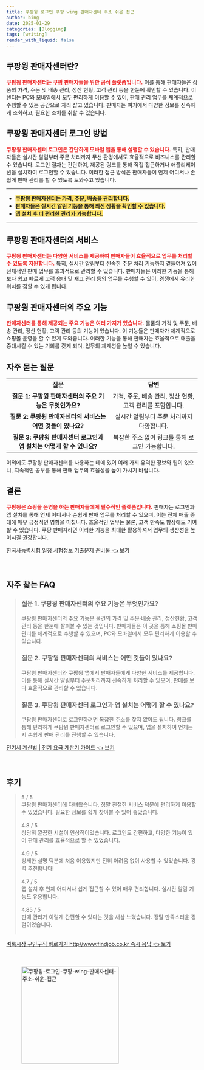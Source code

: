 ```yaml
---
title: 쿠팡윙 로그인 쿠팡 wing 판매자센터 주소 쉬운 접근
author: bing
date: 2025-01-29
categories: [Blogging]
tags: [writing]
render_with_liquid: false
---
```



<h2 id='쿠팡윙_판매자센터란'>쿠팡윙 판매자센터란?</h2>

<p><b><span style="color: #ee2323;">쿠팡윙 판매자센터는 쿠팡 판매자들을 위한 공식 플랫폼입니다.</span></b> 이를 통해 판매자들은 상품의 가격, 주문 및 배송 관리, 정산 현황, 고객 관리 등을 한눈에 확인할 수 있습니다. 이 센터는 PC와 모바일에서 모두 편리하게 이용할 수 있어, 판매 관리 업무를 체계적으로 수행할 수 있는 공간으로 자리 잡고 있습니다. 판매자는 여기에서 다양한 정보를 신속하게 조회하고, 필요한 조치를 취할 수 있습니다.</p>

<h2 id='로그인_방법'>쿠팡윙 판매자센터 로그인 방법</h2>

<p><b><span style="color: #ee2323;">쿠팡윙 판매자센터 로그인은 간단하게 모바일 앱을 통해 실행할 수 있습니다.</span></b> 특히, 판매자들은 실시간 알림부터 주문 처리까지 무선 환경에서도 효율적으로 비즈니스를 관리할 수 있습니다. 로그인 절차는 간단하여, 제공된 링크를 통해 직접 접근하거나 애플리케이션을 설치하여 로그인할 수 있습니다. 이러한 접근 방식은 판매자들이 언제 어디서나 손쉽게 판매 관리를 할 수 있도록 도와주고 있습니다.</p>

<hr />

<ul>
    <li><b><span style="background-color: #ffe066;">쿠팡윙 판매자센터는 가격, 주문, 배송을 관리합니다.</span></b></li>
    <li><b><span style="background-color: #ffe066;">판매자들은 실시간 알림 기능을 통해 최신 상황을 확인할 수 있습니다.</span></b></li>
    <li><b><span style="background-color: #ffe066;">앱 설치 후 더 편리한 관리가 가능합니다.</span></b></li>
</ul>

<hr />

<h2 id='서비스_소개'>쿠팡윙 판매자센터의 서비스</h2>

<p><b><span style="color: #ee2323;">쿠팡윙 판매자센터는 다양한 서비스를 제공하여 판매자들이 효율적으로 업무를 처리할 수 있도록 지원합니다.</span></b> 특히, 실시간 알림부터 신속한 주문 처리 기능까지 곁들여져 있어 전체적인 판매 업무를 효과적으로 관리할 수 있습니다. 판매자들은 이러한 기능을 통해 보다 쉽고 빠르게 고객 응대 및 재고 관리 등의 업무를 수행할 수 있어, 경쟁에서 유리한 위치를 점할 수 있게 됩니다.</p>

<h2 id='주요_기능'>쿠팡윙 판매자센터의 주요 기능</h2>

<p><b><span style="color: #ee2323;">판매자센터를 통해 제공되는 주요 기능은 여러 가지가 있습니다.</span></b> 물품의 가격 및 주문, 배송 관리, 정산 현황, 고객 관리 등의 기능이 있습니다. 이 기능들은 판매자가 체계적으로 쇼핑몰 운영을 할 수 있게 도와줍니다. 이러한 기능을 통해 판매자는 효율적으로 매출을 증대시킬 수 있는 기회를 갖게 되며, 업무의 체계성을 높일 수 있습니다.</p>

<h2 id='자주묻는_질문'>자주 묻는 질문</h2>

<table>
    <tr>
        <td style="text-align: center; height: 17px;"><b>질문</b></td>
        <td style="text-align: center; height: 17px;"><b>답변</b></td>
    </tr>
    <tr>
        <td style="text-align: center; height: 17px;"><b>질문 1: 쿠팡윙 판매자센터의 주요 기능은 무엇인가요?</b></td>
        <td style="text-align: center; height: 17px;">가격, 주문, 배송 관리, 정산 현황, 고객 관리를 포함합니다.</td>
    </tr>
    <tr>
        <td style="text-align: center; height: 17px;"><b>질문 2: 쿠팡윙 판매자센터의 서비스는 어떤 것들이 있나요?</b></td>
        <td style="text-align: center; height: 17px;">실시간 알림부터 주문 처리까지 다양합니다.</td>
    </tr>
    <tr>
        <td style="text-align: center; height: 17px;"><b>질문 3: 쿠팡윙 판매자센터 로그인과 앱 설치는 어떻게 할 수 있나요?</b></td>
        <td style="text-align: center; height: 17px;">복잡한 주소 없이 링크를 통해 로그인 가능합니다.</td>
    </tr>
</table>

<p>이외에도 쿠팡윙 판매자센터를 사용하는 데에 있어 여러 가지 유익한 정보와 팁이 있으니, 지속적인 공부를 통해 판매 업무의 효율성을 높여 가시기 바랍니다.</p>

<h2 id='결론'>결론</h2>

<p><b><span style="color: #ee2323;">쿠팡윙은 쇼핑몰 운영을 하는 판매자들에게 필수적인 플랫폼입니다.</span></b> 판매자는 로그인과 앱 설치를 통해 언제 어디서나 손쉽게 판매 업무를 처리할 수 있으며, 이는 전체 매출 증대에 매우 긍정적인 영향을 미칩니다. 효율적인 업무는 물론, 고객 만족도 향상에도 기여할 수 있습니다. 쿠팡 판매자라면 이러한 기능을 최대한 활용하셔서 업무의 생산성을 높이시길 권장합니다.</p>


<p><a class="click-button" title="한국사능력시험 일정 시험정보 기출문제 준비물" href="https://aptwhite.github.io/posts/%ED%95%9C%EA%B5%AD%EC%82%AC%EB%8A%A5%EB%A0%A5%EC%8B%9C%ED%97%98-%EC%9D%BC%EC%A0%95-%EC%8B%9C%ED%97%98%EC%A0%95%EB%B3%B4-%EA%B8%B0%EC%B6%9C%EB%AC%B8%EC%A0%9C-%EC%A4%80%EB%B9%84%EB%AC%BC/" rel="dofollow">한국사능력시험 일정 시험정보 기출문제 준비물 👈 보기</a></p><br>
<h2 id='자주_찾는_FAQ'>자주 찾는 FAQ</h2>
<div itemscope="" itemtype="https://schema.org/FAQPage"> 
<blockquote> 
<div itemscope="" itemprop="mainEntity" itemtype="https://schema.org/Question"> 
<h3 itemprop="name">질문 1. 쿠팡윙 판매자센터의 주요 기능은 무엇인가요?</h3> 
<div itemscope="" itemprop="acceptedAnswer" itemtype="https://schema.org/Answer"> 
<span itemprop="text"> 
<p>쿠팡윙 판매자센터의 주요 기능은 물건의 가격 및 주문·배송 관리, 정산현황, 고객관리 등을 한눈에 살펴볼 수 있는 것입니다. 판매자들은 이 곳을 통해 쇼핑몰 판매 관리를 체계적으로 수행할 수 있으며, PC와 모바일에서 모두 편리하게 이용할 수 있습니다.</p> 
</span> 
</div> 
</div> 

<div itemscope="" itemprop="mainEntity" itemtype="https://schema.org/Question"> 
<h3 itemprop="name">질문 2. 쿠팡윙 판매자센터의 서비스는 어떤 것들이 있나요?</h3> 
<div itemscope="" itemprop="acceptedAnswer" itemtype="https://schema.org/Answer"> 
<span itemprop="text"> 
<p>쿠팡윙 판매자센터와 쿠팡윙 앱에서 판매자들에게 다양한 서비스를 제공합니다. 이를 통해 실시간 알림부터 주문처리까지 신속하게 처리할 수 있으며, 판매를 보다 효율적으로 관리할 수 있습니다.</p> 
</span> 
</div> 
</div> 

<div itemscope="" itemprop="mainEntity" itemtype="https://schema.org/Question"> 
<h3 itemprop="name">질문 3. 쿠팡윙 판매자센터 로그인과 앱 설치는 어떻게 할 수 있나요?</h3> 
<div itemscope="" itemprop="acceptedAnswer" itemtype="https://schema.org/Answer"> 
<span itemprop="text"> 
<p>쿠팡윙 판매자센터로 로그인하려면 복잡한 주소를 찾지 않아도 됩니다. 링크를 통해 편리하게 쿠팡윙 판매자센터로 로그인할 수 있으며, 앱을 설치하여 언제든지 손쉽게 판매 관리를 진행할 수 있습니다.</p> 
</span> 
</div> 
</div> 
</blockquote> 
</div>
<p><a class="click-button" title="전기세 계산법 | 전기 요금 계산기 가이드" href="https://aptwhite.github.io/posts/%EC%A0%84%EA%B8%B0%EC%84%B8-%EA%B3%84%EC%82%B0%EB%B2%95-%EC%A0%84%EA%B8%B0-%EC%9A%94%EA%B8%88-%EA%B3%84%EC%82%B0%EA%B8%B0-%EA%B0%80%EC%9D%B4%EB%93%9C/" rel="dofollow">전기세 계산법 | 전기 요금 계산기 가이드 👈 보기</a></p><br>
<h2 id='후기'>후기</h2>
<div itemscope itemtype="https://schema.org/Product">
  <blockquote>
  <div itemprop="review" itemscope itemtype="https://schema.org/Review">
      <div itemprop="reviewRating" itemscope itemtype="https://schema.org/Rating"> <span itemprop="ratingValue">5</span> / <span itemprop="bestRating">5</span> </div>
      <span itemprop="reviewBody">쿠팡윙 판매자센터에 다녀왔습니다. 정말 친절한 서비스 덕분에 편리하게 이용할 수 있었습니다. 필요한 정보를 쉽게 찾아볼 수 있어 좋았습니다.</span>
  </div>
  <br>
  <div itemprop="review" itemscope itemtype="https://schema.org/Review">
      <div itemprop="reviewRating" itemscope itemtype="https://schema.org/Rating"> <span itemprop="ratingValue">4.8</span> / <span itemprop="bestRating">5</span> </div>
      <span itemprop="reviewBody">상당히 깔끔한 시설이 인상적이었습니다. 로그인도 간편하고, 다양한 기능이 있어 판매 관리를 효율적으로 할 수 있었습니다.</span>
  </div>
  <br>
  <div itemprop="review" itemscope itemtype="https://schema.org/Review">
      <div itemprop="reviewRating" itemscope itemtype="https://schema.org/Rating"> <span itemprop="ratingValue">4.9</span> / <span itemprop="bestRating">5</span> </div>
      <span itemprop="reviewBody">상세한 설명 덕분에 처음 이용했지만 전혀 어려움 없이 사용할 수 있었습니다. 강력 추천합니다!</span>
  </div>
  <br>
  <div itemprop="review" itemscope itemtype="https://schema.org/Review">
      <div itemprop="reviewRating" itemscope itemtype="https://schema.org/Rating"> <span itemprop="ratingValue">4.7</span> / <span itemprop="bestRating">5</span> </div>
      <span itemprop="reviewBody">앱 설치 후 언제 어디서나 쉽게 접근할 수 있어 매우 편리합니다. 실시간 알림 기능도 유용합니다.</span>
  </div>
  <br>
  <div itemprop="review" itemscope itemtype="https://schema.org/Review">
      <div itemprop="reviewRating" itemscope itemtype="https://schema.org/Rating"> <span itemprop="ratingValue">4.85</span> / <span itemprop="bestRating">5</span> </div>
      <span itemprop="reviewBody">판매 관리가 이렇게 간편할 수 있다는 것을 새삼 느꼈습니다. 정말 만족스러운 경험이었습니다.</span>
  </div>
  <br>
  </blockquote>
</div>
<p><a class="click-button" title="벼룩시장 구인구직 바로가기 http//www.findjob.co.kr 즉시 응답" href="https://aptwhite.github.io/posts/%EB%B2%BC%EB%A3%A9%EC%8B%9C%EC%9E%A5-%EA%B5%AC%EC%9D%B8%EA%B5%AC%EC%A7%81-%EB%B0%94%EB%A1%9C%EA%B0%80%EA%B8%B0-httpwww.findjob.co.kr-%EC%A6%89%EC%8B%9C-%EC%9D%91%EB%8B%B5/" rel="dofollow">벼룩시장 구인구직 바로가기 http//www.findjob.co.kr 즉시 응답 👈 보기</a></p><br>
<figure class="image"><img src="https://aptwhite.github.io/assets/img/thumbnail/쿠팡윙-로그인-쿠팡-wing-판매자센터-주소-쉬운-접근.webp" alt="쿠팡윙-로그인-쿠팡-wing-판매자센터-주소-쉬운-접근" width="256" height="256"></figure>
